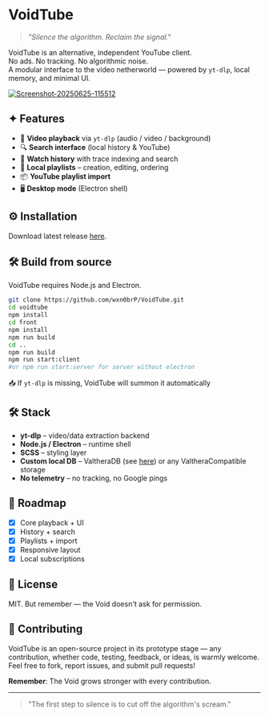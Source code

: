 # VoidTube

> _"Silence the algorithm. Reclaim the signal."_

VoidTube is an alternative, independent YouTube client.  
No ads. No tracking. No algorithmic noise.  
A modular interface to the video netherworld — powered by `yt-dlp`, local memory, and minimal UI.

<a href="https://ibb.co/dwfvH6nF"><img src="https://i.ibb.co/cSy9stz0/Screenshot-20250625-115512.png" alt="Screenshot-20250625-115512" border="0"></a>

## ✦ Features

- 🎥 **Video playback** via `yt-dlp` (audio / video / background)
- 🔍 **Search interface** (local history & YouTube)
- 📜 **Watch history** with trace indexing and search
- 📂 **Local playlists** – creation, editing, ordering
- 📦 **YouTube playlist import**
- 🖥️ **Desktop mode** (Electron shell)

## ⚙️ Installation

Download latest release [here](https://github.com/wxn0brP/VoidTube/releases).

## 🛠 Build from source

VoidTube requires Node.js and Electron.

```bash
git clone https://github.com/wxn0brP/VoidTube.git
cd voidtube
npm install
cd front
npm install
npm run build
cd ..
npm run build
npm run start:client
#or npm run start:server for server without electron
````

📥 If `yt-dlp` is missing, VoidTube will summon it automatically

## 🛠 Stack

* **yt-dlp** – video/data extraction backend
* **Node.js / Electron** – runtime shell
* **SCSS** – styling layer
* **Custom local DB** – ValtheraDB (see [here](https://github.com/wxn0brP/ValtheraDB)) or any ValtheraCompatible storage
* **No telemetry** – no tracking, no Google pings

## 🧪 Roadmap

* [x] Core playback + UI
* [x] History + search
* [x] Playlists + import
* [x] Responsive layout
* [x] Local subscriptions

## 🧷 License

MIT. But remember — the Void doesn't ask for permission.

## 🤝 Contributing 

VoidTube is an open-source project in its prototype stage — any contribution, whether code, testing, feedback, or ideas, is warmly welcome. Feel free to fork, report issues, and submit pull requests! 

**Remember**: The Void grows stronger with every contribution.

--- 
> "The first step to silence is to cut off the algorithm's scream."
